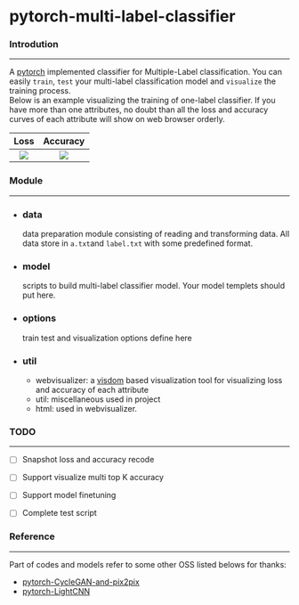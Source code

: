 # pytorch-multi-label-classifier

### Introdution
***

A [pytorch](https://github.com/pytorch/pytorch) implemented classifier for Multiple-Label classification. 
You can easily ```train```, ```test``` your multi-label classification model and ```visualize``` the training process.  
Below is an example visualizing the training of one-label classifier. If you have more than one attributes, no doubt than all the loss and accuracy curves of each attribute will show on web browser orderly.

Loss             |  Accuracy
:-------------------------:|:-------------------------:
![](https://user-images.githubusercontent.com/7804678/38625748-bfdd53d2-3ddd-11e8-8993-8b1e7635e00e.png)  |  ![](https://user-images.githubusercontent.com/7804678/38625746-be8c3962-3ddd-11e8-87a0-3fbbaa1e2ee0.png)

### Module
***
- ### data
  data preparation module consisting of reading and transforming data. All data store in ```a.txt```and ```label.txt``` with some predefined format.
- ### model
  scripts to build multi-label classifier model. Your model templets should put here.
- ### options
  train test and visualization options define here
- ### util
  - webvisualizer: a [visdom](https://github.com/facebookresearch/visdom) based visualization tool for visualizing loss and accuracy of each attribute
  - util: miscellaneous used in project
  - html: used in webvisualizer.

### TODO
***
- [ ] Snapshot loss and accuracy recode
- [ ] Support visualize multi top K accuracy
- [ ] Support model finetuning
- [ ] Complete test script


### Reference
***
Part of codes and models refer to some other OSS listed belows for thanks:
- [pytorch-CycleGAN-and-pix2pix](https://github.com/junyanz/pytorch-CycleGAN-and-pix2pix)
- [pytorch-LightCNN](https://github.com/AlfredXiangWu/LightCNN)
